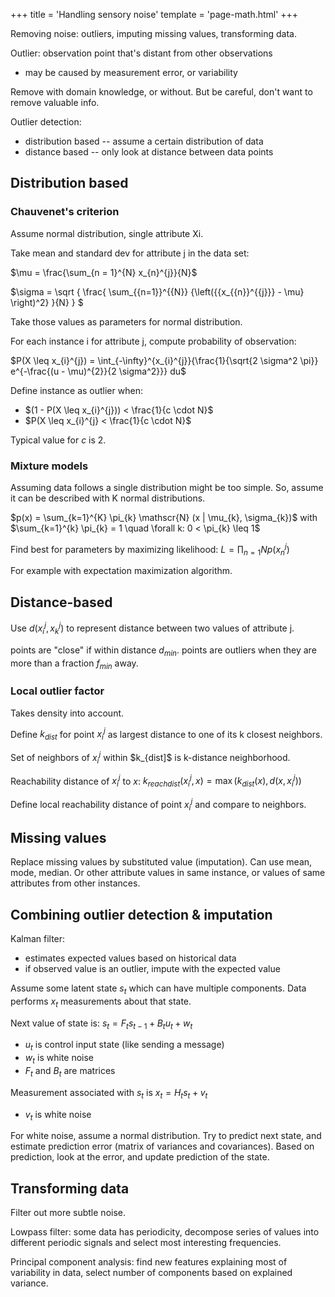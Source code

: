 +++
title = 'Handling sensory noise'
template = 'page-math.html'
+++

Removing noise: outliers, imputing missing values, transforming data.

Outlier: observation point that's distant from other observations
- may be caused by measurement error, or variability

Remove with domain knowledge, or without.
But be careful, don't want to remove valuable info.

Outlier detection:
- distribution based -- assume a certain distribution of data
- distance based -- only look at distance between data points

## Distribution based
### Chauvenet's criterion
Assume normal distribution, single attribute Xi.

Take mean and standard dev for attribute j in the data set:

$\mu = \frac{\sum_{n = 1}^{N} x_{n}^{j}}{N}$

$\sigma = \sqrt { \frac{ \sum_{{n=1}}^{{N}} {\left({{x_{{n}}^{{j}}}  - \mu} \right)^2} }{N} } $

Take those values as parameters for normal distribution.

For each instance i for attribute j, compute probability of observation:

$P(X \leq x_{i}^{j}) = \int_{-\infty}^{x_{i}^{j}}{\frac{1}{\sqrt{2 \sigma^2 \pi}} e^{-\frac{(u - \mu)^{2}}{2 \sigma^2}}} du$

Define instance as outlier when:
- $(1 - P(X \leq x_{i}^{j})) < \frac{1}{c \cdot N}$
- $P(X \leq x_{i}^{j} < \frac{1}{c \cdot N}$

Typical value for $c$ is 2.


### Mixture models
Assuming data follows a single distribution might be too simple.
So, assume it can be described with K normal distributions.

$p(x) = \sum_{k=1}^{K} \pi_{k} \mathscr{N} (x | \mu_{k}, \sigma_{k})$ with $\sum_{k=1}^{k} \pi_{k} = 1 \quad \forall k: 0 < \pi_{k} \leq 1$

Find best for parameters by maximizing likelihood: $L = \prod_{n=1}{N} p(x_{n}^{j})$

For example with expectation maximization algorithm.

## Distance-based
Use $d(x_{i}^{j}, x_{k}^{j})$ to represent distance between two values of attribute j.

points are "close" if within distance $d_{min}$.
points are outliers when they are more than a fraction $f_{min}$ away.

### Local outlier factor
Takes density into account.

Define $k_{dist}$ for point $x_{i}^{j}$ as largest distance to one of its k closest neighbors.

Set of neighbors of $x_{i}^{j}$ within $k_{dist]$ is k-distance neighborhood.

Reachability distance of $x_{i}^{j}$ to $x$: $k_{reach dist} (x_{i}^{j}, x) = \max (k_{dist}(x), d(x, x_{i}^{j}))$

Define local reachability distance of point $x_{i}^{j}$ and compare to neighbors.

## Missing values
Replace missing values by substituted value (imputation).
Can use mean, mode, median.
Or other attribute values in same instance, or values of same attributes from other instances.

## Combining outlier detection & imputation
Kalman filter:
- estimates expected values based on historical data
- if observed value is an outlier, impute with the expected value

Assume some latent state $s_{t}$ which can have multiple components.
Data performs $x_t$ measurements about that state.

Next value of state is: $s_{t} = F_{t} s_{t-1} + B_{t} u_{t} + w_{t}$
- $u_{t}$ is control input state (like sending a message)
- $w_{t}$ is white noise
- $F_{t}$ and $B_{t}$ are matrices

Measurement associated with $s_{t}$ is $x_{t} = H_{t} s_{t} + v_{t}$
- $v_{t}$ is white noise

For white noise, assume a normal distribution.
Try to predict next state, and estimate prediction error (matrix of variances and covariances).
Based on prediction, look at the error, and update prediction of the state.

## Transforming data
Filter out more subtle noise.

Lowpass filter: some data has periodicity, decompose series of values into different periodic signals and select most interesting frequencies.

Principal component analysis: find new features explaining most of variability in data, select number of components based on explained variance.
